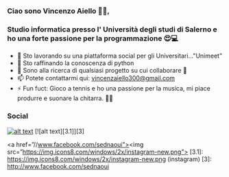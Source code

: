 ### Ciao sono Vincenzo Aiello 👋🏽,
### Studio informatica presso l' Università degli studi di Salerno e ho una forte passione per la programmazione 😍💻

- 🔭 Sto lavorando su una piattaforma social per gli Universitari..."Unimeet"
- 🌱 Sto raffinando la conoscenza di python
- 👯 Sono alla ricerca di qualsiasi progetto su cui collaborare 🤣
- 📫 Potete contattarmi qui: vincenzaiello300@gmail.com
- ⚡ Fun fuct: Gioco a tennis e ho una passione per la musica,
        mi piace produrre e suonare la chitarra. 🎸🎾
<!--- - 🤔 I’m looking for help with ...) -->
<!--- - 😄 Pronouns: ... -->

### Social
[![alt text][2.1]][2]
[![alt text][3.1]][3]


[2.1]: http://i.imgur.com/P3YfQoD.png (facebook)
[2]: http://www.facebook.com/sednaoui
<a href=”//www.facebook.com/sednaoui"><img src=”https://img.icons8.com/windows/2x/instagram-new.png"></a>
[3.1]: https://img.icons8.com/windows/2x/instagram-new.png (instagram)
[3]: http://www.facebook.com/sednaoui


